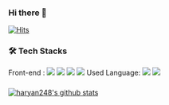### Hi there 👋

<!--
**haryan248/haryan248** is a ✨ _special_ ✨ repository because its `README.md` (this file) appears on your GitHub profile.

Here are some ideas to get you started:

- 🔭 I’m currently working on ...
- 🌱 I’m currently learning ...
- 👯 I’m looking to collaborate on ...
- 🤔 I’m looking for help with ...
- 💬 Ask me about ...
- 📫 How to reach me: ...
- 😄 Pronouns: ...
- ⚡ Fun fact: ...
-->

[![Hits](https://hits.seeyoufarm.com/api/count/incr/badge.svg?url=https%3A%2F%2Fgithub.com%2Fharyan248%2Fhit-counter&count_bg=%2379C83D&title_bg=%23000000&icon=&icon_color=%23E7E7E7&title=hits&edge_flat=false)](https://hits.seeyoufarm.com)
### 🛠 Tech Stacks
Front-end :
<span>
  <img src="https://img.shields.io/badge/Vue.js-4FC08D?style=flat-square&logo=Vue.js&logoColor=white"/>
</span>
<span>
  <img src="https://img.shields.io/badge/HTML5-E34F26?style=flat-square&logo=HTML5&logoColor=white"/>
</span>
<span>
  <img src="https://img.shields.io/badge/CSS3-1572B6?style=flat-square&logo=CSS3&logoColor=white"/>
</span>
<span>
  <img src="https://img.shields.io/badge/JavaScript-F7DF1E?style=flat-square&logo=JavaScript&logoColor=white"/>
</span>
Used Language:
<span>
  <img src="https://img.shields.io/badge/Java-007396?style=flat-square&logo=Java&logoColor=white"/>
</span>
<span>
  <img src="https://img.shields.io/badge/Python-3776AB?style=flat-square&logo=Python&logoColor=white"/>
</span>
### 
  [![haryan248's github stats](https://github-readme-stats.vercel.app/api?username=haryan248)](https://github.com/haryan248/github-readme-stats)
